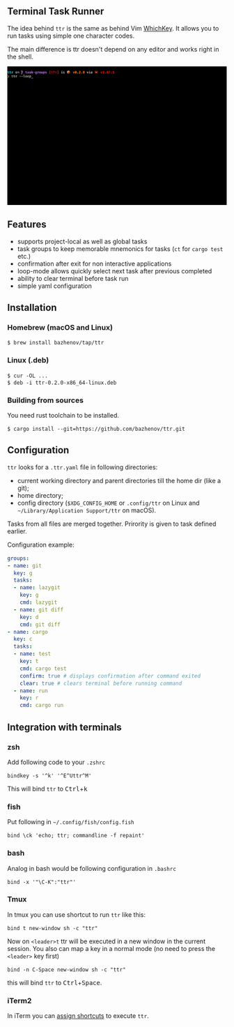 ## Terminal Task Runner

The idea behind `ttr` is the same as behind Vim [WhichKey](https://github.com/folke/which-key.nvim). It allows you to run tasks using simple one character codes.

The main difference is ttr doesn't depend on any editor and works right in the shell.

![](img/movie.gif)

## Features

* supports project-local as well as global tasks
* task groups to keep memorable mnemonics for tasks (`ct` for `cargo test` etc.)
* confirmation after exit for non interactive applications
* loop-mode allows quickly select next task after previous completed
* ability to clear terminal before task run
* simple yaml configuration

## Installation

### Homebrew (macOS and Linux)

```console
$ brew install bazhenov/tap/ttr
```

### Linux (.deb)

```console
$ cur -OL ...
$ deb -i ttr-0.2.0-x86_64-linux.deb
```

### Building from sources

You need rust toolchain to be installed.

```console
$ cargo install --git=https://github.com/bazhenov/ttr.git
```

## Configuration

`ttr` looks for a `.ttr.yaml` file in following directories:

* current working directory and parent directories till the home dir (like a git);
* home directory;
* config directory (`$XDG_CONFIG_HOME` or `.config/ttr` on Linux and `~/Library/Application Support/ttr` on macOS).

Tasks from all files are merged together. Prirority is given to task defined earlier.

Configuration example:

```yaml
groups:
- name: git
  key: g
  tasks:
  - name: lazygit
    key: g
    cmd: lazygit
  - name: git diff
    key: d
    cmd: git diff
- name: cargo
  key: c
  tasks:
  - name: test
    key: t
    cmd: cargo test
    confirm: true # displays confirmation after command exited
    clear: true # clears terminal before running command
  - name: run
    key: r
    cmd: cargo run
```

## Integration with terminals

### zsh

Add following code to your `.zshrc`

```
bindkey -s '^k' '^E^Uttr^M'
```

This will bind `ttr` to <kbd>Ctrl</kbd>+<kbd>k</kbd>

### fish

Put following in `~/.config/fish/config.fish`

```
bind \ck 'echo; ttr; commandline -f repaint'
```

### bash

Analog in bash would be following configuration in  `.bashrc`

```
bind -x '"\C-K":"ttr"'
```

### Tmux

In tmux you can use shortcut to run `ttr` like this:

```
bind t new-window sh -c "ttr"
```

Now on `<leader>t` ttr will be executed in a new window in the current session. You also can map a key in a normal mode (no need to press the `<leader>` key first)

```
bind -n C-Space new-window sh -c "ttr"
```

this will bind `ttr` to <kbd>Ctrl</kbd>+<kbd>Space</kbd>.

### iTerm2

In iTerm you can [assign shortcuts](https://stackoverflow.com/questions/67222677/keyboard-shortcut-to-execute-a-shell-command-in-iterm2) to execute `ttr`.
